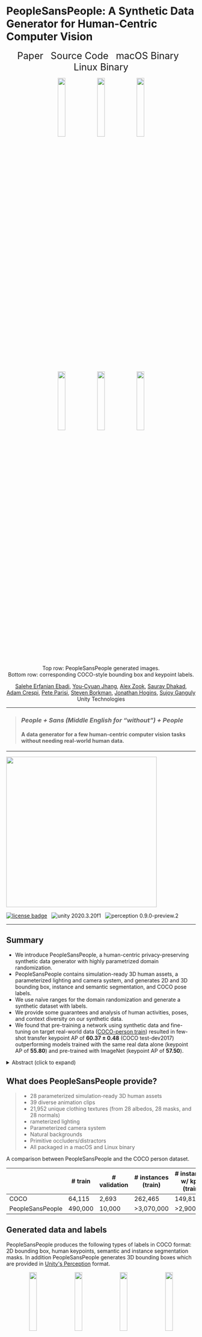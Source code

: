 # PeopleSansPeople: A Synthetic Data Generator for Human-Centric Computer Vision

<!-- Global site tag (gtag.js) - Google Analytics -->
<!--
<script async src="https://www.googletagmanager.com/gtag/js?id=G-ZCKG4HKTMK"></script>
<script>
  window.dataLayer = window.dataLayer || [];
  function gtag(){dataLayer.push(arguments);}
  gtag('js', new Date());

  gtag('config', 'G-ZCKG4HKTMK');
</script>
-->

<p align="center">
  <a href="https://arxiv.org/abs/3940169" style="font-size: 25px; text-decoration: none">Paper</a>
  &nbsp; &nbsp;
  <a href="https://github.com/Unity-Technologies/PeopleSansPeople" style="font-size: 25px; text-decoration: none">Source Code</a>
  &nbsp; &nbsp;
  <a href="https://storage.googleapis.com/peoplesanspeople-gha-binaries/StandaloneOSX_39ff5eb9ab4ce79440a3f743ebeb4f7b3c967024.zip" style="font-size: 25px; text-decoration: none">macOS Binary</a>
  &nbsp; &nbsp;
  <a href="https://storage.googleapis.com/peoplesanspeople-gha-binaries/StandaloneLinux64_39ff5eb9ab4ce79440a3f743ebeb4f7b3c967024.zip" style="font-size: 25px; text-decoration: none">Linux Binary</a>
</p>


<!--
<form action="https://arxiv.org/abs/3940169/" method="get" target="_blank"><button type="submit">Paper</button></form> &nbsp; <form action="https://github.com/Unity-Technologies/PeopleSansPeople/" method="get" target="_blank"><button type="submit">Source Code</button></form> &nbsp; <form action="https://github.com/Unity-Technologies/PeopleSansPeople/releases/download/v0.1.1/mac_0.1.1.zip" method="get" target="_blank"><button type="submit">macOS Binary</button></form> &nbsp; <form action="https://github.com/Unity-Technologies/PeopleSansPeople/releases/download/v0.1.1/linux_0.1.1.zip" method="get" target="_blank"><button type="submit">Linux Binary</button></form>
-->

<p align="center">
  <img src="./images/teaser_images/rgb_1528.png" width="20%" />

  <img src="./images/teaser_images/rgb_2711.png" width="20%" />

  <img src="./images/teaser_images/rgb_8687.png" width="20%" />
<br>
  <img src="./images/teaser_images/img__anns__1528.png" width="20%" />

  <img src="./images/teaser_images/img__anns__2711.png" width="20%" />

  <img src="./images/teaser_images/img__anns__8687.png" width="20%" />
<br>
  Top row: PeopleSansPeople generated images. 
<br>
  Bottom row: corresponding COCO-style bounding box and keypoint labels.
</p>

<p align="center">
  <a href="https://www.linkedin.com/in/saleheerfanianebadi">Salehe Erfanian Ebadi</a>,
  <a href="https://www.linkedin.com/in/ycjhang">You-Cyuan Jhang</a>, 
  <a href="https://scholar.google.com/citations?user=2nA9bVMAAAAJ&hl=en&oi=ao">Alex Zook</a>, 
  <a href="https://www.linkedin.com/in/sauravdhakad/">Saurav Dhakad</a>, 
  <br>
  <a href="https://www.linkedin.com/in/adam-crespi-81b1287">Adam Crespi</a>,
  <a href="https://www.linkedin.com/in/pete-parisi-81a179">Pete Parisi</a>,
  <a href="https://www.linkedin.com/in/steve-borkman-5983325">Steven Borkman</a>,
  <a href="https://www.linkedin.com/in/jonathan-hogins-1952b919">Jonathan Hogins</a>,
  <a href="https://scholar.google.com/citations?hl=en&user=4XuOFfUAAAAJ">Sujoy Ganguly</a>
  <br>
  Unity Technologies
</p>

---

>
> ### *People + Sans (Middle English for “without”) + People*
> 
> #### A data generator for a few human-centric computer vision tasks without needing real-world human data.
> 

---

<img src="./images/unity/U_Logo_Black_RGB.png" align="middle" width="400"/>

[![license badge](https://img.shields.io/badge/license-Apache--2.0-green.svg)](LICENSE.md)
&nbsp;
<img src="https://img.shields.io/badge/unity-2020.3.20f1-green.svg?style=flat-square" alt="unity 2020.3.20f1">
&nbsp;
<img src="https://badge-proxy.cds.internal.unity3d.com/5ab9a162-9dd0-4ba1-ba41-cf25378a927a?style=flat-square" alt="perception 0.9.0-preview.2">

---

## Summary
* We introduce PeopleSansPeople, a human-centric privacy-preserving synthetic data generator with highly parametrized domain randomization.
* PeopleSansPeople contains simulation-ready 3D human assets, a parameterized lighting and camera system, and generates 2D and 3D bounding box, 
instance and semantic segmentation, and COCO pose labels. 
* We use naïve ranges for the domain randomization and generate a synthetic dataset with labels. 
* We provide some guarantees and analysis of human activities, poses, and context diversity on our synthetic data.
* We found that pre-training a network using synthetic data and fine-tuning on target real-world data 
([COCO-person train](https://cocodataset.org/#home)) resulted in few-shot transfer keypoint AP of **60.37 ± 0.48** 
(COCO test-dev2017) outperforming models trained with the same real data alone (keypoint AP of **55.80**) and pre-trained with ImageNet (keypoint AP of **57.50**).

<details>
  <summary>Abstract (click to expand)</summary>
  
_In recent years, person detection and human pose estimation have made great strides, helped by large-scale labeled datasets.
However, these datasets had no guarantees or analysis of human activities, poses, or context diversity.
Additionally, privacy concerns may limit the ability to collect more data.
An emerging alternative to real-world data that alleviates some of these issues is synthetic data.
However, creation of synthetic data generators is incredibly challenging and prevents researchers from exploring their usefulness.
Therefore, we release a human-centric synthetic data generator PeopleSansPeople which contains simulation-ready 3D human assets,
a parameterized lighting and camera system, and generates 2D and 3D bounding box, instance and semantic segmentation, and COCO pose labels.
Using PeopleSansPeople, we performed benchmark synthetic data training using a
[Detectron2 Keypont R-CNN variant](https://github.com/facebookresearch/detectron2).
We found that pre-training a network using synthetic data and fine-tuning on target real-world data
([COCO-person train](https://cocodataset.org/#home)) resulted in bbox AP of **57.44** and keypoint AP of **66.83**
(COCO-person validation) outperforming models trained with the same real data alone (bbox AP of **56.73** and keypoint AP of **65.12**).
This freely available data generator should enable a wide range of research into the emerging field of simulation to
real transfer learning in the critical area of human-centric computer vision._
</details>

## What does PeopleSansPeople provide?
> * 28 parameterized simulation-ready 3D human assets
> * 39 diverse animation clips
> * 21,952 unique clothing textures (from 28 albedos, 28 masks, and 28 normals)
> * rameterized lighting
> * Parameterized camera system
> * Natural backgrounds
> * Primitive occluders/distractors
> * All packaged in a macOS and Linux binary

A comparison between PeopleSansPeople and the COCO person dataset.
<table><thead><tr><th> </th><th># train</th><th># validation</th><th># instances (train)</th><th># instances w/ kpts (train)</th></tr></thead><tbody><tr><td>COCO</td><td>64,115</td><td>2,693</td><td>262,465</td><td>149,813</td></tr><tr><td>PeopleSansPeople</td><td>490,000</td><td>10,000</td><td>&gt;3,070,000</td><td>&gt;2,900,000</td></tr></tbody></table>


## Generated data and labels
PeopleSansPeople produces the following types of labels in COCO format: 2D bounding box, human keypoints, semantic and instance segmentation masks.
In addition PeopleSansPeople generates 3D bounding boxes which are provided in [Unity's Perception](https://github.com/Unity-Technologies/com.unity.perception) format.
<p align="center">
  <img src="./images/label_fig/1.png" width="20%" />
  &nbsp; &nbsp;
  <img src="./images/label_fig/2.png" width="20%" />
  &nbsp; &nbsp;
  <img src="./images/label_fig/3.png" width="20%" />
  &nbsp; &nbsp;
  <img src="./images/label_fig/4.png" width="20%" />
  <br>
  Generated image and corresponding labels: 2D bounding box, human keypoints, semantic and instance segmentation masks in COCO format. 
  3D bounding box annotations are provided separately in [Unity Perception](https://github.com/Unity-Technologies/com.unity.perception) format.
</p>

## Results
Here we show a comparison of gains obtained from pre-training on our synthetic data and fune-tuning on COCO person class
over training from scratch and pre-training with ImageNet. For each dataset size we show the results of the best performing model.

<!--
<table><thead><tr><th></th><th colspan="3">bbox AP</th><th colspan="3">keypoint AP</th></tr></thead><tbody><tr><td>size of real data</td><td>scratch</td><td>w/ pre-train</td><td>Δ</td><td>scratch</td><td>w/ pre-train</td><td>Δ</td></tr><tr><td>641</td><td>13.82</td><td>42.58</td><td>+28.76</td><td>7.47</td><td>46.40</td><td>+38.93</td></tr><tr><td>6411</td><td>37.82</td><td>49.04</td><td>+11.22</td><td>39.48</td><td>55.21</td><td>+15.73</td></tr><tr><td>32057</td><td>52.15</td><td>55.04</td><td>+2.89</td><td>58.68</td><td>63.38</td><td>+4.70</td></tr><tr><td>64115</td><td>56.73</td><td>57.44</td><td>+0.71</td><td>65.12</td><td>66.83</td><td>+1.71</td></tr></tbody></table>

<table><thead><tr><th></th><th colspan="5">bbox AP (COCO person val2017)</th><th colspan="5">keypoint AP (COCO person val2017)</th><th colspan="5">keypoint AP (COCO test-dev2017)</th></tr></thead><tbody><tr><td>size of real data</td><td>scratch</td><td>w/ ImageNet</td><td>w/ synth</td><td>Δ/scratch</td><td>Δ/ImageNet</td><td>scratch</td><td>w/ ImageNet</td><td>w/ synth</td><td>Δ/scratch</td><td>Δ/ImageNet</td><td>scratch</td><td>w/ ImageNet</td><td>w/ synth</td><td>Δ/scratch</td><td>Δ/ImageNet</td></tr><tr><td>6411</td><td>37.82</td><td>42.53</td><td>48.97</td><td>+11.22</td><td>+6.44</td><td>39.48</td><td>45.99</td><td>55.21</td><td>+15.73</td><td>+9.22</td><td>37.30</td><td>44.20</td><td>52.70</td><td>+15.40</td><td>+8.50</td></tr><tr><td>32057</td><td>52.15</td><td>52.75</td><td>54.93</td><td>+2.78</td><td>+2.18</td><td>58.68</td><td>60.28</td><td>63.38</td><td>+4.70</td><td>+3.10</td><td>55.80</td><td>57.50</td><td>60.37</td><td>+4.57</td><td>+2.87</td></tr></tbody></table>
-->

<table><thead><tr><th></th><th colspan="5">bbox AP (COCO person val2017)</th></tr></thead><tbody><tr><td>size of real data</td><td>scratch</td><td>w/ ImageNet</td><td>w/ PeopleSansPeople</td><td>Δ / scratch</td><td>Δ / ImageNet</td></tr><tr><td>6411</td><td>37.82</td><td>42.53</td><td>48.97</td><td>+11.22</td><td>+6.44</td></tr><tr><td>32057</td><td>52.15</td><td>52.75</td><td>54.93</td><td>+2.78</td><td>+2.18</td></tr></tbody></table>

<table><thead><tr><th></th><th colspan="5">keypoint AP (COCO person val2017)</th></tr></thead><tbody><tr><td>size of real data</td><td>scratch</td><td>w/ ImageNet</td><td>w/ PeopleSansPeople</td><td>Δ / scratch</td><td>Δ / ImageNet</td></tr><tr><td>6411</td><td>39.48</td><td>45.99</td><td>55.21</td><td>+15.73</td><td>+9.22</td></tr><tr><td>32057</td><td>58.68</td><td>60.28</td><td>63.38</td><td>+4.70</td><td>+3.10</td></tr></tbody></table>

<table><thead><tr><th></th><th colspan="5">keypoint AP (COCO test-dev2017)</th></tr></thead><tbody><tr><td>size of real data</td><td>scratch</td><td>w/ ImageNet</td><td>w/ PeopleSansPeople</td><td>Δ / scratch</td><td>Δ / ImageNet</td></tr><tr><td>6411</td><td>37.30</td><td>44.20</td><td>52.70</td><td>+15.40</td><td>+8.50</td></tr><tr><td>32057</td><td>55.80</td><td>57.50</td><td>60.37</td><td>+4.57</td><td>+2.87</td></tr></tbody></table>

## Unity Shader Graph randomizer for simulated clothing appearance diversity
<p align="center">
  <img src="./images/shadergraph_renderpeople/renderpeople_material.png" width="80%" />
  <br>
  <img src="./images/shadergraph_renderpeople/renderpeople_shader.png" width="80%" />
  <br>
  Top row: our 3D human assets from RenderPeople with their original clothing textures.
  <br>
  Bottom row: using Shader Graph randomizers we are able to swap out clothing texture albedos, masks, and normals,
  yielding very diverse-looking textures on the clothing, without needing to swap out the clothing items themselves.
</p>

## Additional examples
<p align="center">
  <img src="./images/more_examples/rgb_100.png" width="14%" />

  <img src="./images/more_examples/rgb_159.png" width="14%" />

  <img src="./images/more_examples/rgb_168.png" width="14%" />
  
  <img src="./images/more_examples/rgb_392.png" width="14%" />
  
  <img src="./images/more_examples/rgb_582.png" width="14%" />
  
  <img src="./images/more_examples/rgb_801.png" width="14%" /> 
<br>
  <img src="./images/more_examples/rgb_978.png" width="14%" />

  <img src="./images/more_examples/rgb_1281.png" width="14%" />

  <img src="./images/more_examples/rgb_1462.png" width="14%" />
  
  <img src="./images/more_examples/rgb_2178.png" width="14%" />
  
  <img src="./images/more_examples/rgb_2243.png" width="14%" />
  
  <img src="./images/more_examples/rgb_2291.png" width="14%" /> 
<br>
  <img src="./images/more_examples/rgb_2881.png" width="14%" />

  <img src="./images/more_examples/rgb_3099.png" width="14%" />

  <img src="./images/more_examples/rgb_3335.png" width="14%" />
  
  <img src="./images/more_examples/rgb_3877.png" width="14%" />
  
  <img src="./images/more_examples/rgb_4257.png" width="14%" />
  
  <img src="./images/more_examples/rgb_4531.png" width="14%" /> 
<br>
  <img src="./images/more_examples/rgb_5420.png" width="14%" />

  <img src="./images/more_examples/rgb_5789.png" width="14%" />

  <img src="./images/more_examples/rgb_5935.png" width="14%" />
  
  <img src="./images/more_examples/rgb_5944.png" width="14%" />
  
  <img src="./images/more_examples/rgb_6339.png" width="14%" />
  
  <img src="./images/more_examples/rgb_6352.png" width="14%" /> 
<br>
  <img src="./images/more_examples/rgb_7491.png" width="14%" />

  <img src="./images/more_examples/rgb_7638.png" width="14%" />

  <img src="./images/more_examples/rgb_7763.png" width="14%" />
  
  <img src="./images/more_examples/rgb_8023.png" width="14%" />
  
  <img src="./images/more_examples/rgb_8867.png" width="14%" />
  
  <img src="./images/more_examples/rgb_8981.png" width="14%" /> 
<br>
  <img src="./images/more_examples/rgb_9265.png" width="14%" />

  <img src="./images/more_examples/rgb_9383.png" width="14%" />

  <img src="./images/more_examples/rgb_9471.png" width="14%" />
  
  <img src="./images/more_examples/rgb_9480.png" width="14%" />
  
  <img src="./images/more_examples/rgb_9591.png" width="14%" />
  
  <img src="./images/more_examples/rgb_9983.png" width="14%" /> 
<br>
  Additional images generated with PeopleSansPeople. 
  Notice the high diversity of lighting, camera perspectives, scene background and occluders, as well as human poses, 
  their proximity to each other and the camera, and the clothing texture variations. Our domain randomization is done 
  here with naïvely-chosen ranges with uniform distributions. It is possible to drastically change the look and the 
  structure of the scenes by varying the randomizer parameters.
</p>



## Citation
```
@article{ebadi2021peoplesanspeople,
    title={PeopleSansPeople: A Synthetic Data Generator for Human-Centric Computer Vision},
    author={Salehe Erfanian Ebadi and You-Cyuan Jhang and Alex Zook and Saurav Dhakad 
            and Adam Crespi and Pete Parisi and Steven Borkman and Jonathan Hogins and Sujoy Ganguly},
    journal={arXiv},
    year={2021}
    eprint={3940169},
    archivePrefix={arXiv},
    primaryClass={cs.CV}
}
```

## Source code
Code is available [here](<https://github.com/Unity-Technologies/PeopleSansPeople/>)

Unity Environment Template [here](<https://github.com/Unity-Technologies/PeopleSansPeople/tree/main/peoplesanspeople_unity_env>)

macOS and Linux binaries [here](<https://github.com/Unity-Technologies/PeopleSansPeople/tree/main/peoplesanspeople_binaries>)

Unity Tutorial [coming soon](<https://github.com/Unity-Technologies/PeopleSansPeople/>)


## Related links
- [Unity's Perception Package](https://github.com/Unity-Technologies/com.unity.perception)
- [Unity Computer Vision](https://unity.com/products/computer-vision)
- [Unity's Perception Tutorial](https://github.com/Unity-Technologies/com.unity.perception/blob/master/com.unity.perception/Documentation~/Tutorial/TUTORIAL.md)
- [Unity's Human Pose Labeling and Randomization Tutorial](https://github.com/Unity-Technologies/com.unity.perception/blob/master/com.unity.perception/Documentation~/HPTutorial/TUTORIAL.md)
- [SynthDet Project](https://github.com/Unity-Technologies/SynthDet)
- [Robotics Object Pose Estimation Demo](https://github.com/Unity-Technologies/Robotics-Object-Pose-Estimation)
- [Unity Simulation Smart Camera Outdoor Example](https://github.com/Unity-Technologies/Unity-Simulation-Smart-Camera-Outdoor)


## License
PeopleSansPeople is licensed under the Apache License, Version 2.0. See [LICENSE](LICENSE.md) for the full license text.
